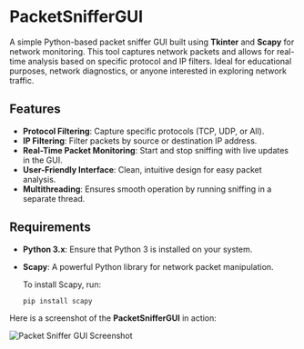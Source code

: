 # PacketSnifferGUI

A simple Python-based packet sniffer GUI built using **Tkinter** and **Scapy** for network monitoring. This tool captures network packets and allows for real-time analysis based on specific protocol and IP filters. Ideal for educational purposes, network diagnostics, or anyone interested in exploring network traffic.

## Features

- **Protocol Filtering**: Capture specific protocols (TCP, UDP, or All).
- **IP Filtering**: Filter packets by source or destination IP address.
- **Real-Time Packet Monitoring**: Start and stop sniffing with live updates in the GUI.
- **User-Friendly Interface**: Clean, intuitive design for easy packet analysis.
- **Multithreading**: Ensures smooth operation by running sniffing in a separate thread.

## Requirements

- **Python 3.x**: Ensure that Python 3 is installed on your system.
- **Scapy**: A powerful Python library for network packet manipulation.
  
  To install Scapy, run:
  ```bash
  pip install scapy

Here is a screenshot of the **PacketSnifferGUI** in action:

![Packet Sniffer GUI Screenshot](https://github.com/DinukaRasanjana/PacketSnifferGUI-/blob/main/1.jpg)


  
